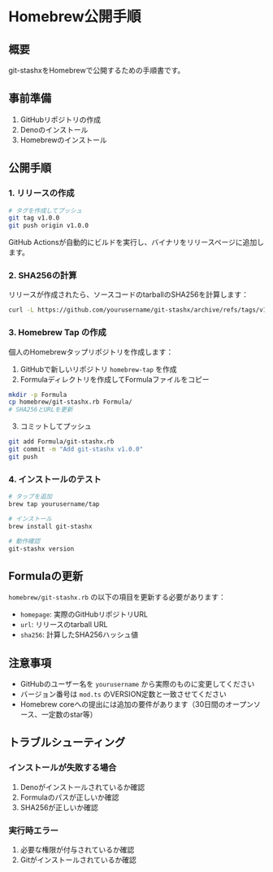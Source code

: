 # Homebrew公開手順

## 概要

git-stashxをHomebrewで公開するための手順書です。

## 事前準備

1. GitHubリポジトリの作成
2. Denoのインストール
3. Homebrewのインストール

## 公開手順

### 1. リリースの作成

```bash
# タグを作成してプッシュ
git tag v1.0.0
git push origin v1.0.0
```

GitHub Actionsが自動的にビルドを実行し、バイナリをリリースページに追加します。

### 2. SHA256の計算

リリースが作成されたら、ソースコードのtarballのSHA256を計算します：

```bash
curl -L https://github.com/yourusername/git-stashx/archive/refs/tags/v1.0.0.tar.gz | shasum -a 256
```

### 3. Homebrew Tap の作成

個人のHomebrewタップリポジトリを作成します：

1. GitHubで新しいリポジトリ `homebrew-tap` を作成
2. Formulaディレクトリを作成してFormulaファイルをコピー

```bash
mkdir -p Formula
cp homebrew/git-stashx.rb Formula/
# SHA256とURLを更新
```

3. コミットしてプッシュ

```bash
git add Formula/git-stashx.rb
git commit -m "Add git-stashx v1.0.0"
git push
```

### 4. インストールのテスト

```bash
# タップを追加
brew tap yourusername/tap

# インストール
brew install git-stashx

# 動作確認
git-stashx version
```

## Formulaの更新

`homebrew/git-stashx.rb` の以下の項目を更新する必要があります：

- `homepage`: 実際のGitHubリポジトリURL
- `url`: リリースのtarball URL
- `sha256`: 計算したSHA256ハッシュ値

## 注意事項

- GitHubのユーザー名を `yourusername` から実際のものに変更してください
- バージョン番号は `mod.ts` のVERSION定数と一致させてください
- Homebrew coreへの提出には追加の要件があります（30日間のオープンソース、一定数のstar等）

## トラブルシューティング

### インストールが失敗する場合

1. Denoがインストールされているか確認
2. Formulaのパスが正しいか確認
3. SHA256が正しいか確認

### 実行時エラー

1. 必要な権限が付与されているか確認
2. Gitがインストールされているか確認
